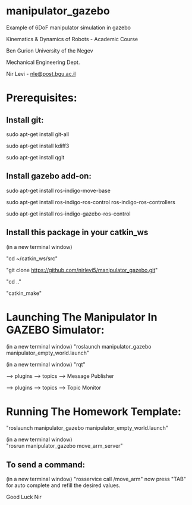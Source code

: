 # manipulator_gazebo
Example of 6DoF manipulator simulation in gazebo

Kinematics & Dynamics of Robots - Academic Course

Ben Gurion University of the Negev

Mechanical Engineering Dept.

Nir Levi - nle@post.bgu.ac.il

Prerequisites:
===========================================
Install git:
------------ 
sudo apt-get install git-all

sudo apt-get install kdiff3

sudo apt-get install qgit 

Install gazebo add-on:
------------
sudo apt-get install ros-indigo-move-base

sudo apt-get install ros-indigo-ros-control ros-indigo-ros-controllers

sudo apt-get install ros-indigo-gazebo-ros-control

Install this package in your catkin_ws
------------
(in a new terminal window)

"cd ~/catkin_ws/src"

"git clone https://github.com/nirlevi5/manipulator_gazebo.git"

"cd .."

"catkin_make"


Launching The Manipulator In GAZEBO Simulator:
===========================================
(in a new terminal window)
"roslaunch manipulator_gazebo manipulator_empty_world.launch"

(in a new terminal window)
"rqt"

--> plugins --> topics --> Message Publisher

--> plugins --> topics --> Topic Monitor


Running The Homework Template:
===========================================
"roslaunch manipulator_gazebo manipulator_empty_world.launch"

(in a new terminal window)  
"rosrun manipulator_gazebo move_arm_server"

To send a command:
--------------------
(in a new terminal window)
"rosservice call /move_arm"
now press "TAB" for auto complete and refill the desired values.

Good Luck
Nir
 

